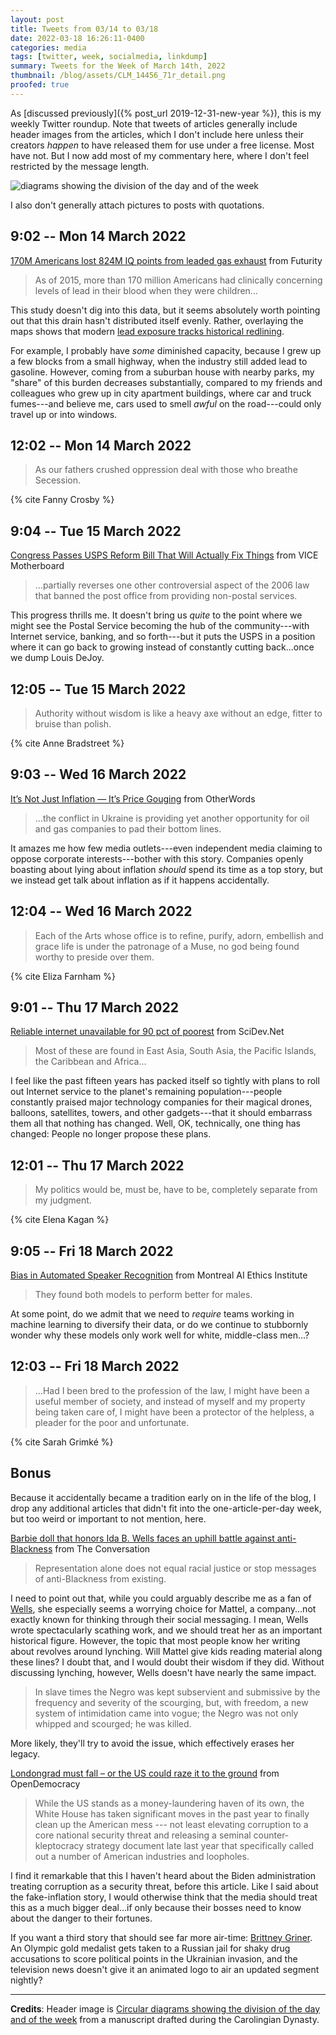 ```yaml
---
layout: post
title: Tweets from 03/14 to 03/18
date: 2022-03-18 16:26:11-0400
categories: media
tags: [twitter, week, socialmedia, linkdump]
summary: Tweets for the Week of March 14th, 2022
thumbnail: /blog/assets/CLM_14456_71r_detail.png
proofed: true
---
```


As [discussed previously]({% post_url 2019-12-31-new-year %}), this is my weekly Twitter roundup.  Note that tweets of articles generally include header images from the articles, which I don't include here unless their creators *happen* to have released them for use under a free license.  Most have not.  But I now add most of my commentary here, where I don't feel restricted by the message length.

![diagrams showing the division of the day and of the week](/blog/assets/CLM_14456_71r_detail.png "diagrams showing the division of the day and of the week")

I also don't generally attach pictures to posts with quotations.

## 9:02 -- Mon 14 March 2022

[<i class="fab fa-twitter-square"></i>](https://twitter.com/jcolag/status/1503355766329151496) [170M Americans lost 824M IQ points from leaded gas exhaust](https://www.futurity.org/leaded-gas-exhaust-iq-points/) from Futurity

 > As of 2015, more than 170 million Americans had clinically concerning levels of lead in their blood when they were children...

This study doesn't dig into this data, but it seems absolutely worth pointing out that this drain hasn't distributed itself evenly.  Rather, overlaying the maps shows that modern [lead exposure tracks historical redlining](https://www.theguardian.com/us-news/2022/mar/09/redlining-air-pollution-us-cities).

For example, I probably have *some* diminished capacity, because I grew up a few blocks from a small highway, when the industry still added lead to gasoline.  However, coming from a suburban house with nearby parks, my "share" of this burden decreases substantially, compared to my friends and colleagues who grew up in city apartment buildings, where car and truck fumes---and believe me, cars used to smell *awful* on the road---could only travel up or into windows.

## 12:02 -- Mon 14 March 2022

[<i class="fab fa-twitter-square"></i>](https://twitter.com/jcolag/status/1503401064673910789)

 > As our fathers crushed oppression deal with those who breathe Secession.

{% cite Fanny Crosby %}

## 9:04 -- Tue 15 March 2022

[<i class="fab fa-twitter-square"></i>](https://twitter.com/jcolag/status/1503718657452617736) [Congress Passes USPS Reform Bill That Will Actually Fix Things](https://www.vice.com/en/article/4aw5pn/congress-passes-usps-reform-bill-that-will-actually-fix-things) from VICE Motherboard

 > ...partially reverses one other controversial aspect of the 2006 law that banned the post office from providing non-postal services.

This progress thrills me.  It doesn't bring us *quite* to the point where we might see the Postal Service becoming the hub of the community---with Internet service, banking, and so forth---but it puts the USPS in a position where it can go back to growing instead of constantly cutting back...once we dump Louis DeJoy.

## 12:05 -- Tue 15 March 2022

[<i class="fab fa-twitter-square"></i>](https://twitter.com/jcolag/status/1503764207434620935)

 > Authority without wisdom is like a heavy axe without an edge, fitter to bruise than polish.

{% cite Anne Bradstreet %}

## 9:03 -- Wed 16 March 2022

[<i class="fab fa-twitter-square"></i>](https://twitter.com/jcolag/status/1504080794016366597) [It’s Not Just Inflation — It’s Price Gouging](https://otherwords.org/its-not-just-inflation-its-price-gouging/) from OtherWords

 > ...the conflict in Ukraine is providing yet another opportunity for oil and gas companies to pad their bottom lines.

It amazes me how few media outlets---even independent media claiming to oppose corporate interests---bother with this story.  Companies openly boasting about lying about inflation *should* spend its time as a top story, but we instead get talk about inflation as if it happens accidentally.

## 12:04 -- Wed 16 March 2022

[<i class="fab fa-twitter-square"></i>](https://twitter.com/jcolag/status/1504126343793070087)

 > Each of the Arts whose office is to refine, purify, adorn, embellish and grace life is under the patronage of a Muse, no god being found worthy to preside over them.

{% cite Eliza Farnham %}

## 9:01 -- Thu 17 March 2022

[<i class="fab fa-twitter-square"></i>](https://twitter.com/jcolag/status/1504442678678732803) [Reliable internet unavailable for 90 pct of poorest](https://www.scidev.net/global/news/reliable-internet-unavailable-for-90-pct-of-poorest/) from SciDev.Net

 > Most of these are found in East Asia, South Asia, the Pacific Islands, the Caribbean and Africa...

I feel like the past fifteen years has packed itself so tightly with plans to roll out Internet service to the planet's remaining population---people constantly praised major technology companies for their magical drones, balloons, satellites, towers, and other gadgets---that it should embarrass them all that nothing has changed.  Well, OK, technically, one thing has changed:  People no longer propose these plans.

## 12:01 -- Thu 17 March 2022

[<i class="fab fa-twitter-square"></i>](https://twitter.com/jcolag/status/1504487976788660224)

 > My politics would be, must be, have to be, completely separate from my judgment.

{% cite Elena Kagan %}

## 9:05 -- Fri 18 March 2022

[<i class="fab fa-twitter-square"></i>](https://twitter.com/jcolag/status/1504806073336745985) [Bias in Automated Speaker Recognition](https://montrealethics.ai/bias-in-automated-speaker-recognition/) from Montreal AI Ethics Institute

 > They found both models to perform better for males.

At some point, do we admit that we need to *require* teams working in machine learning to diversify their data, or do we continue to stubbornly wonder why these models only work well for white, middle-class men...?

## 12:03 -- Fri 18 March 2022

[<i class="fab fa-twitter-square"></i>](https://twitter.com/jcolag/status/1504850868046336007)

 > ...Had I been bred to the profession of the law, I might have been a useful member of society, and instead of myself and my property being taken care of, I might have been a protector of the helpless, a pleader for the poor and unfortunate.

{% cite Sarah Grimké %}

## Bonus

Because it accidentally became a tradition early on in the life of the blog, I drop any additional articles that didn't fit into the one-article-per-day week, but too weird or important to not mention, here.

<i class="fas fa-square"></i> [Barbie doll that honors Ida B. Wells faces an uphill battle against anti-Blackness](https://theconversation.com/barbie-doll-that-honors-ida-b-wells-faces-an-uphill-battle-against-anti-blackness-174953) from The Conversation

 > Representation alone does not equal racial justice or stop messages of anti-Blackness from existing.

I need to point out that, while you could arguably describe me as a fan of [Wells](https://en.wikipedia.org/wiki/Ida_B._Wells), she especially seems a worrying choice for Mattel, a company...not exactly known for thinking through their social messaging.  I mean, Wells wrote spectacularly scathing work, and we should treat her as an important historical figure.  However, the topic that most people know her writing about revolves around lynching.  Will Mattel give kids reading material along these lines?  I doubt that, and I would doubt their wisdom if they did.  Without discussing lynching, however, Wells doesn't have nearly the same impact.

 > In slave times the Negro was kept subservient and submissive by the frequency and severity of the scourging, but, with freedom, a new system of intimidation came into vogue; the Negro was not only whipped and scourged; he was killed.

More likely, they'll try to avoid the issue, which effectively erases her legacy.

<i class="fas fa-square"></i> [Londongrad must fall – or the US could raze it to the ground](https://www.opendemocracy.net/en/londongrad-must-fall-or-the-us-could-raze-it-to-the-ground/) from OpenDemocracy

 > While the US stands as a money-laundering haven of its own, the White House has taken significant moves in the past year to finally clean up the American mess --- not least elevating corruption to a core national security threat and releasing a seminal counter-kleptocracy strategy document late last year that specifically called out a number of American industries and loopholes.

I find it remarkable that this I haven't heard about the Biden administration treating corruption as a security threat, before this article.  Like I said about the fake-inflation story, I would otherwise think that the media should treat this as a much bigger deal...if only because their bosses need to know about the danger to their fortunes.

If you want a third story that should see far more air-time:  [Brittney Griner](https://en.wikipedia.org/wiki/Brittney_Griner).  An Olympic gold medalist gets taken to a Russian jail for shaky drug accusations to score political points in the Ukrainian invasion, and the television news doesn't give it an animated logo to air an updated segment nightly?

* * *

**Credits**:  Header image is [Circular diagrams showing the division of the day and of the week](https://commons.wikimedia.org/wiki/File:CLM_14456_71r_detail.jpg) from a manuscript drafted during the Carolingian Dynasty.

